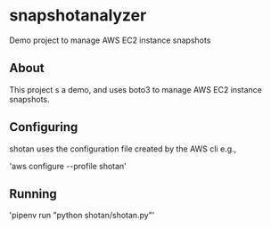 # snapshotanalyzer

Demo project to manage AWS EC2 instance snapshots

## About

This project s a demo, and uses boto3 to manage
AWS EC2 instance snapshots.

## Configuring

shotan uses the configuration file created by the AWS cli e.g.,

'aws configure --profile shotan'

## Running
'pipenv run "python shotan/shotan.py"'
